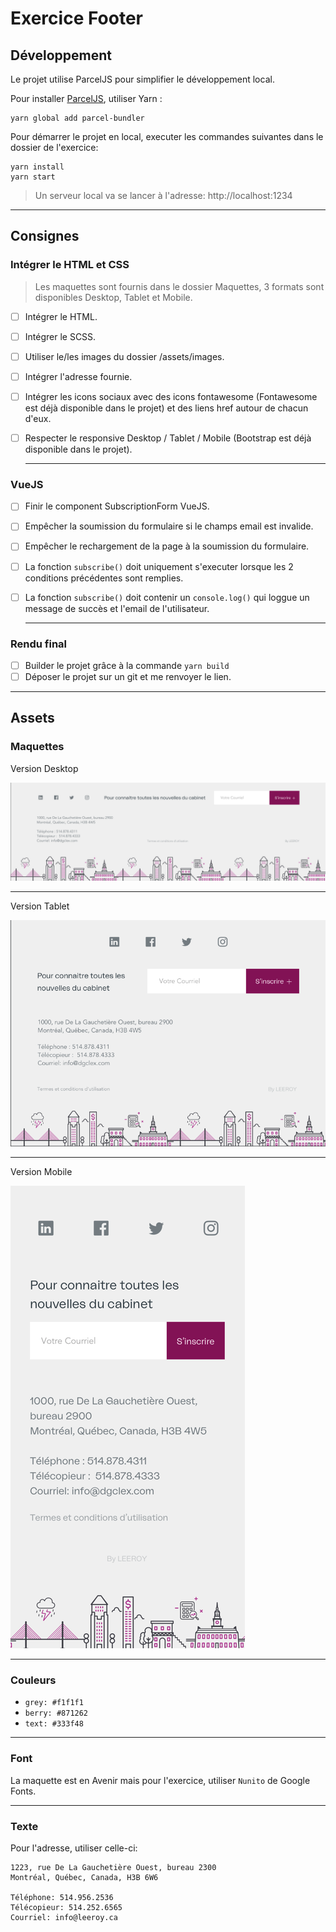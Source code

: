 # Exercice Footer

## Développement

Le projet utilise ParcelJS pour simplifier le développement local.

Pour installer [ParcelJS](https://en.parceljs.org/getting_started.html), utiliser Yarn :

    yarn global add parcel-bundler

Pour démarrer le projet en local, executer les commandes suivantes dans le dossier de l'exercice:

    yarn install
    yarn start

> Un serveur local va se lancer à l'adresse: http://localhost:1234

---

## Consignes

### Intégrer le HTML et CSS

> Les maquettes sont fournis dans le dossier Maquettes, 3 formats sont disponibles Desktop, Tablet et Mobile.

-   [ ] Intégrer le HTML.
-   [ ] Intégrer le SCSS.
-   [ ] Utiliser le/les images du dossier /assets/images.
-   [ ] Intégrer l'adresse fournie.
-   [ ] Intégrer les icons sociaux avec des icons fontawesome (Fontawesome est déjà disponible dans le projet) et des liens href autour de chacun d'eux.
-   [ ] Respecter le responsive Desktop / Tablet / Mobile (Bootstrap est déjà disponible dans le projet).

    ***

### VueJS

-   [ ] Finir le component SubscriptionForm VueJS.
-   [ ] Empêcher la soumission du formulaire si le champs email est invalide.
-   [ ] Empêcher le rechargement de la page à la soumission du formulaire.
-   [ ] La fonction `subscribe()` doit uniquement s'executer lorsque les 2 conditions précédentes sont remplies.
-   [ ] La fonction `subscribe()` doit contenir un `console.log()` qui loggue un message de succès et l'email de l'utilisateur.

    ***

### Rendu final

-   [ ] Builder le projet grâce à la commande `yarn build`
-   [ ] Déposer le projet sur un git et me renvoyer le lien.

---

## Assets

### Maquettes

Version Desktop

![Version Desktop](maquettes/Desktop.png 'Version Desktop')

---

Version Tablet

![Version Tablet](maquettes/Tablet.png 'Version Tablet')

---

Version Mobile

![Version Mobile](maquettes/Mobile.png 'Version Mobile')

---

### Couleurs

-   `grey: #f1f1f1`
-   `berry: #871262`
-   `text: #333f48`

---

### Font

La maquette est en Avenir mais pour l'exercice, utiliser `Nunito` de Google Fonts.

---

### Texte

Pour l'adresse, utiliser celle-ci:

```
1223, rue De La Gauchetière Ouest, bureau 2300
Montréal, Québec, Canada, H3B 6W6

Téléphone: 514.956.2536
Télécopieur: 514.252.6565
Courriel: info@leeroy.ca
```
